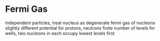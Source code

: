 # Fermi Gas
independent particles, treat nucleus as degenerate fermi gas of nucleons
slightly different potential for protons, neutrons
	finite number of levels for wells, two nucleons in each
	occupy lowest levels first